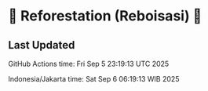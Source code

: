 
# 🌳 Reforestation (Reboisasi) 🌲

## Last Updated

GitHub Actions time: Fri Sep  5 23:19:13 UTC 2025

Indonesia/Jakarta time: Sat Sep  6 06:19:13 WIB 2025
